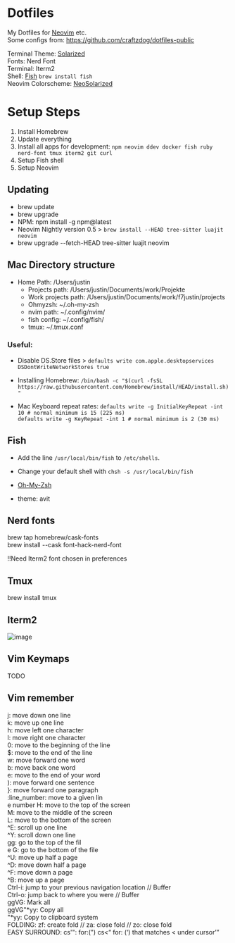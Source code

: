 # Dotfiles
My Dotfiles for [Neovim](https://neovim.io/) etc. <br>
Some configs from: https://github.com/craftzdog/dotfiles-public

Terminal Theme: [Solarized](https://github.com/mbadolato/iTerm2-Color-Schemes/blob/master/schemes/Solarized%20Dark%20-%20Patched.itermcolors)<br>
Fonts: Nerd Font<br>
Terminal: Iterm2<br>
Shell: [Fish](https://fishshell.com/) `brew install fish`<br>
Neovim Colorscheme: [NeoSolarized](https://github.com/overcache/NeoSolarized)

# Setup Steps
  1. Install Homebrew
  2. Update everything
  3. Install all apps for development: `npm neovim ddev docker fish ruby nerd-font tmux iterm2 git curl`
  4. Setup Fish shell
  5. Setup Neovim

## Updating
- brew update<br>
- brew upgrade<br>
- NPM: npm install -g npm@latest
- Neovim Nightly version 0.5 > `brew install --HEAD tree-sitter luajit neovim`
- brew upgrade --fetch-HEAD tree-sitter luajit neovim

## Mac Directory structure
- Home Path: /Users/justin
  - Projects path: /Users/justin/Documents/work/Projekte
  - Work projects path: /Users/justin/Documents/work/f7justin/projects
  - Ohmyzsh: ~/.oh-my-zsh
  - nvim path: ~/.config/nvim/
  - fish config: ~/.config/fish/
  - tmux: ~/.tmux.conf

### Useful:
- Disable DS.Store files > `defaults write com.apple.desktopservices DSDontWriteNetworkStores true`<br>

- Installing Homebrew: `/bin/bash -c "$(curl -fsSL https://raw.githubusercontent.com/Homebrew/install/HEAD/install.sh)"`<br>

- Mac Keyboard repeat rates: `defaults write -g InitialKeyRepeat -int 10 # normal minimum is 15 (225 ms)`<br>
                             `defaults write -g KeyRepeat -int 1 # normal minimum is 2 (30 ms)`
  
## Fish
 - Add the line `/usr/local/bin/fish` to `/etc/shells`.
 - Change your default shell with `chsh -s /usr/local/bin/fish`

 - [Oh-My-Zsh](https://github.com/ohmyzsh/ohmyzsh)
 - theme: avit

## Nerd fonts 
brew tap homebrew/cask-fonts<br>
brew install --cask font-hack-nerd-font

!!Need Iterm2 font chosen in preferences

## Tmux
brew install tmux

## Iterm2
![image](https://user-images.githubusercontent.com/56719370/123977482-4edcb480-d9bf-11eb-80c8-b32196ef8013.png)

## Vim Keymaps
TODO

## Vim remember
j: move down one line<br>
k: move up one line<br>
h: move left one character<br>
l: move right one character<br>
0: move to the beginning of the line<br>
$: move to the end of the line<br>
w: move forward one word<br>
b: move back one word<br>
e: move to the end of your word<br>
): move forward one sentence<br>
}: move forward one paragraph<br>
:line_number: move to a given lin<br>e number
H: move to the top of the screen<br>
M: move to the middle of the screen<br>
L: move to the bottom of the screen<br>
^E: scroll up one line<br>
^Y: scroll down one line<br>
gg: go to the top of the fil<br>e
G: go to the bottom of the file<br>
^U: move up half a page<br>
^D: move down half a page<br>
^F: move down a page<br>
^B: move up a page<br>
Ctrl-i: jump to your previous navigation location // Buffer<br>
Ctrl-o: jump back to where you were // Buffer<br>
ggVG: Mark all<br>
ggVG"*yy: Copy all<br>
"*yy: Copy to clipboard system<br>
FOLDING: zf: create fold // za: close fold // zo: close fold<br>
EASY SURROUND: cs'": for:(") cs<<Q> for: (<Q>) that matches < under cursor
